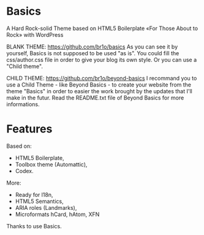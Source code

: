 Basics
======

A Hard Rock-solid Theme based on HTML5 Boilerplate «For Those About to Rock» with WordPress

BLANK THEME: 
	https://github.com/br1o/basics
	As you can see it by yourself, Basics is not supposed to be used "as is". You could fill the css/author.css file in order to give your blog its own style. Or you can use a "Child theme".

CHILD THEME: 
	https://github.com/br1o/beyond-basics
	I recommand you to use a Child Theme - like Beyond Basics - to create your website from the theme "Basics" in order to easier the work brought by the updates that I'll make in the futur. Read the README.txt file of Beyond Basics for more informations.

Features
========

Based on:
- HTML5 Boilerplate,
- Toolbox theme (Automattic),
- Codex.

More:
- Ready for l18n,
- HTML5 Semantics,
- ARIA roles (Landmarks),
- Microformats hCard, hAtom, XFN
	
Thanks to use Basics.


